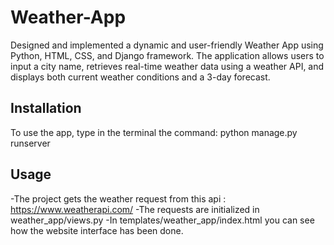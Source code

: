# Weather-App
Designed and implemented a dynamic and user-friendly Weather App using Python, HTML, CSS, and Django framework. The application allows users to input a city name, retrieves real-time weather data using a weather API, and displays both current weather conditions and a 3-day forecast.

## Installation

To use the app, type in the terminal the command: python manage.py runserver

## Usage

-The project gets the weather request from this api : https://www.weatherapi.com/
-The requests are initialized in weather_app/views.py
-In templates/weather_app/index.html you can see how the website interface has been done.

